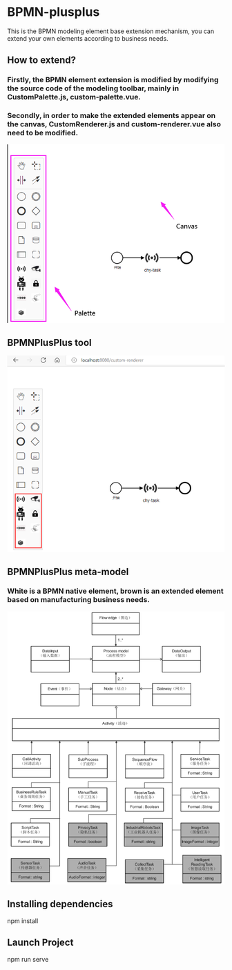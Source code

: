# BPMN-plusplus
This is the BPMN modeling element base extension mechanism, you can extend your own elements according to business needs.
## How to extend?

### Firstly, the BPMN element extension is modified by modifying the source code of the modeling toolbar, mainly in CustomPalette.js, custom-palette.vue.

### Secondly, in order to make the extended elements appear on the canvas, CustomRenderer.js and custom-renderer.vue also need to be modified.
![image](https://github.com/HangyuCheng/BPMN-plusplus/blob/main/src/images/BPMN-toolbar.png)

## BPMNPlusPlus tool
![image](https://github.com/HangyuCheng/BPMN-plusplus/blob/main/src/images/BPMN-Extension.png)
## BPMNPlusPlus meta-model
### White is a BPMN native element, brown is an extended element based on manufacturing business needs.
![image](https://github.com/HangyuCheng/BPMN-plusplus/blob/main/src/images/meta-model.png)
## Installing dependencies
npm install
## Launch Project
npm run serve
